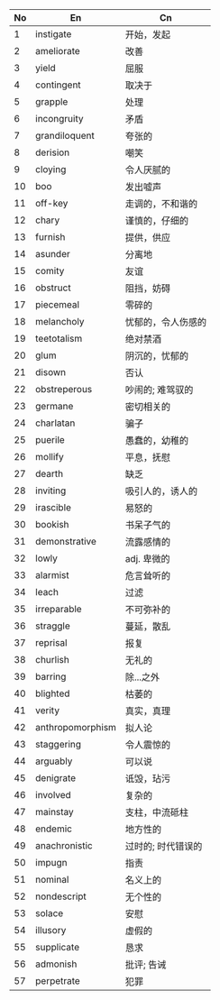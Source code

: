 
| No  | En               | Cn         |
| --- | ---------------- | ---------- |
| 1   | instigate        | 开始，发起      |
| 2   | ameliorate       | 改善         |
| 3   | yield            | 屈服         |
| 4   | contingent       | 取决于        |
| 5   | grapple          | 处理         |
| 6   | incongruity      | 矛盾         |
| 7   | grandiloquent    | 夸张的        |
| 8   | derision         | 嘲笑         |
| 9   | cloying          | 令人厌腻的      |
| 10  | boo              | 发出嘘声       |
| 11  | off-key          | 走调的，不和谐的   |
| 12  | chary            | 谨慎的，仔细的    |
| 13  | furnish          | 提供，供应      |
| 14  | asunder          | 分离地        |
| 15  | comity           | 友谊         |
| 16  | obstruct         | 阻挡，妨碍      |
| 17  | piecemeal        | 零碎的        |
| 18  | melancholy       | 忧郁的，令人伤感的  |
| 19  | teetotalism      | 绝对禁酒       |
| 20  | glum             | 阴沉的，忧郁的    |
| 21  | disown           | 否认         |
| 22  | obstreperous     | 吵闹的; 难驾驭的  |
| 23  | germane          | 密切相关的      |
| 24  | charlatan        | 骗子         |
| 25  | puerile          | 愚蠢的，幼稚的    |
| 26  | mollify          | 平息，抚慰      |
| 27  | dearth           | 缺乏         |
| 28  | inviting         | 吸引人的，诱人的   |
| 29  | irascible        | 易怒的        |
| 30  | bookish          | 书呆子气的      |
| 31  | demonstrative    | 流露感情的      |
| 32  | lowly            | adj. 卑微的   |
| 33  | alarmist         | 危言耸听的      |
| 34  | leach            | 过滤         |
| 35  | irreparable      | 不可弥补的      |
| 36  | straggle         | 蔓延，散乱      |
| 37  | reprisal         | 报复         |
| 38  | churlish         | 无礼的        |
| 39  | barring          | 除...之外     |
| 40  | blighted         | 枯萎的        |
| 41  | verity           | 真实，真理      |
| 42  | anthropomorphism | 拟人论        |
| 43  | staggering       | 令人震惊的      |
| 44  | arguably         | 可以说        |
| 45  | denigrate        | 诋毁，玷污      |
| 46  | involved         | 复杂的        |
| 47  | mainstay         | 支柱，中流砥柱    |
| 48  | endemic          | 地方性的       |
| 49  | anachronistic    | 过时的; 时代错误的 |
| 50  | impugn           | 指责         |
| 51  | nominal          | 名义上的       |
| 52  | nondescript      | 无个性的       |
| 53  | solace           | 安慰         |
| 54  | illusory         | 虚假的        |
| 55  | supplicate       | 恳求         |
| 56  | admonish         | 批评; 告诫     |
| 57  | perpetrate       | 犯罪         |

